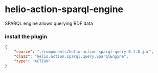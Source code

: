 # helio-action-sparql-engine
SPARQL engine allows querying RDF data

### install the plugin

````json
{
    "source": "./components/helio-action-sparql-query-0.1.0.jar",
    "clazz": "helio.action.sparql.query.SparqlEngine",
    "type": "ACTION"
}
````
